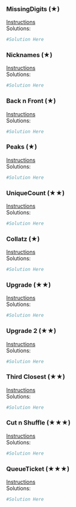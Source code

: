 ### MissingDigits (★)

[Instructions](https://github.com/isechula/2190101-comprog-grader/blob/main/pdfs/05_List/05_List_​11.pdf)\
Solutions:

```python
#Solution Here
```

### Nicknames (★)

[Instructions](https://github.com/isechula/2190101-comprog-grader/blob/main/pdfs/05_List/05_List_​12.pdf)\
Solutions:

```python
#Solution Here
```

### Back n Front (★)

[Instructions](https://github.com/isechula/2190101-comprog-grader/blob/main/pdfs/05_List/05_List_​13.pdf)\
Solutions:

```python
#Solution Here
```

### Peaks (★)

[Instructions](https://github.com/isechula/2190101-comprog-grader/blob/main/pdfs/05_List/05_List_​14.pdf)\
Solutions:

```python
#Solution Here
```

### UniqueCount (★★)

[Instructions](https://github.com/isechula/2190101-comprog-grader/blob/main/pdfs/05_List/05_List_​15.pdf)\
Solutions:

```python
#Solution Here
```

### Collatz (★)

[Instructions](https://github.com/isechula/2190101-comprog-grader/blob/main/pdfs/05_List/05_List_​16.pdf)\
Solutions:

```python
#Solution Here
```

### Upgrade (★★)

[Instructions](https://github.com/isechula/2190101-comprog-grader/blob/main/pdfs/05_List/05_List_​21.pdf)\
Solutions:

```python
#Solution Here
```

### Upgrade 2 (★★)

[Instructions](https://github.com/isechula/2190101-comprog-grader/blob/main/pdfs/05_List/05_List_​22.pdf)\
Solutions:

```python
#Solution Here
```

### Third Closest (★★)

[Instructions](https://github.com/isechula/2190101-comprog-grader/blob/main/pdfs/05_List/05_List_​23.pdf)\
Solutions:

```python
#Solution Here
```

### Cut n Shuffle (★★★)

[Instructions](https://github.com/isechula/2190101-comprog-grader/blob/main/pdfs/05_List/05_List_​31.pdf)\
Solutions:

```python
#Solution Here
```

### QueueTicket (★★★)

[Instructions](https://github.com/isechula/2190101-comprog-grader/blob/main/pdfs/05_List/05_List_​32.pdf)\
Solutions:

```python
#Solution Here
```

